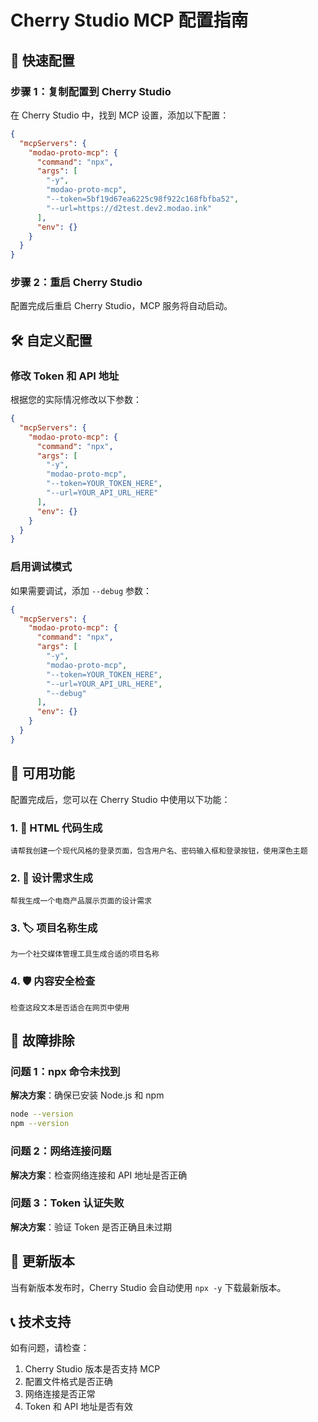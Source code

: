 # Cherry Studio MCP 配置指南

## 🚀 快速配置

### 步骤 1：复制配置到 Cherry Studio

在 Cherry Studio 中，找到 MCP 设置，添加以下配置：

```json
{
  "mcpServers": {
    "modao-proto-mcp": {
      "command": "npx",
      "args": [
        "-y",
        "modao-proto-mcp",
        "--token=5bf19d67ea6225c98f922c168fbfba52",
        "--url=https://d2test.dev2.modao.ink"
      ],
      "env": {}
    }
  }
}
```

### 步骤 2：重启 Cherry Studio

配置完成后重启 Cherry Studio，MCP 服务将自动启动。

## 🛠️ 自定义配置

### 修改 Token 和 API 地址

根据您的实际情况修改以下参数：

```json
{
  "mcpServers": {
    "modao-proto-mcp": {
      "command": "npx",
      "args": [
        "-y",
        "modao-proto-mcp",
        "--token=YOUR_TOKEN_HERE",
        "--url=YOUR_API_URL_HERE"
      ],
      "env": {}
    }
  }
}
```

### 启用调试模式

如果需要调试，添加 `--debug` 参数：

```json
{
  "mcpServers": {
    "modao-proto-mcp": {
      "command": "npx",
      "args": [
        "-y",
        "modao-proto-mcp",
        "--token=YOUR_TOKEN_HERE",
        "--url=YOUR_API_URL_HERE",
        "--debug"
      ],
      "env": {}
    }
  }
}
```

## 🎯 可用功能

配置完成后，您可以在 Cherry Studio 中使用以下功能：

### 1. 🎨 HTML 代码生成
```
请帮我创建一个现代风格的登录页面，包含用户名、密码输入框和登录按钮，使用深色主题
```

### 2. 📝 设计需求生成
```
帮我生成一个电商产品展示页面的设计需求
```

### 3. 🏷️ 项目名称生成
```
为一个社交媒体管理工具生成合适的项目名称
```

### 4. 🛡️ 内容安全检查
```
检查这段文本是否适合在网页中使用
```

## 🔧 故障排除

### 问题 1：npx 命令未找到
**解决方案**：确保已安装 Node.js 和 npm
```bash
node --version
npm --version
```

### 问题 2：网络连接问题
**解决方案**：检查网络连接和 API 地址是否正确

### 问题 3：Token 认证失败
**解决方案**：验证 Token 是否正确且未过期

## 🔄 更新版本

当有新版本发布时，Cherry Studio 会自动使用 `npx -y` 下载最新版本。

## 📞 技术支持

如有问题，请检查：
1. Cherry Studio 版本是否支持 MCP
2. 配置文件格式是否正确
3. 网络连接是否正常
4. Token 和 API 地址是否有效 